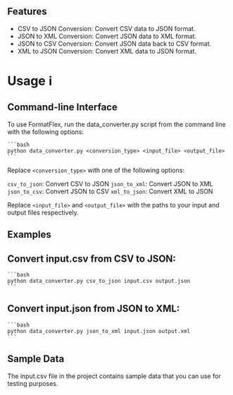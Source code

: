 ## Features

 - CSV to JSON Conversion: Convert CSV data to JSON format.
 - JSON to XML Conversion: Convert JSON data to XML format.
 - JSON to CSV Conversion: Convert JSON data back to CSV format.
 - XML to JSON Conversion: Convert XML data to JSON format.

# Usage ℹ️

## Command-line Interface

To use FormatFlex, run the data_converter.py script from the command line with the following options:

    ```bash
    python data_converter.py <conversion_type> <input_file> <output_file>
    ```
Replace `<conversion_type>` with one of the following options:

`csv_to_json`: Convert CSV to JSON
`json_to_xml`: Convert JSON to XML
`json_to_csv`: Convert JSON to CSV
`xml_to_json`: Convert XML to JSON

Replace `<input_file>` and `<output_file>` with the paths to your input and output files respectively.

## Examples
## Convert input.csv from CSV to JSON:

    ```bash
    python data_converter.py csv_to_json input.csv output.json
    ```

## Convert input.json from JSON to XML:

    ```bash
    python data_converter.py json_to_xml input.json output.xml
    ```
## Sample Data
The input.csv file in the project contains sample data that you can use for testing purposes.
